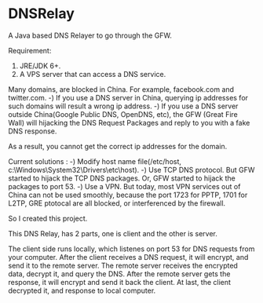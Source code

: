 DNSRelay
========

A Java based DNS Relayer to go through the GFW.

Requirement:

1. JRE/JDK 6+.
2. A VPS server that can access a DNS service.

Many domains, are blocked in China. For example, facebook.com and twitter.com.
-) If you use a DNS server in China, querying ip addresses for such domains will result a wrong ip address.
-) If you use a DNS server outside China(Google Public DNS, OpenDNS, etc), the GFW (Great Fire Wall) will hijacking the DNS Request Packages and reply to you with a fake DNS response.

As a result, you cannot get the correct ip addresses for the domain.

Current solutions :
-) Modify host name file(/etc/host, c:\Windows\System32\Drivers\etc\host).
-) Use TCP DNS protocol. But GFW started to hijack the TCP DNS packages. Or, GFW started to hijack the packages to port 53.
-) Use a VPN. But today, most VPN services out of China can not be used smoothly, because the port 1723 for PPTP, 1701 for L2TP, GRE ptotocal are all blocked, or interferenced by the firewall.

So I created this project.

This DNS Relay, has 2 parts, one is client and the other is server.

The client side runs locally, which listenes on port 53 for DNS requests from your computer.
After the client receives a DNS request, it will encrypt, and send it to the remote server.
The remote server receives the encrypted data, decrypt it, and query the DNS.
After the remote server gets the response, it will encrypt and send it back the client.
At last, the client decrypted it, and response to local computer.
